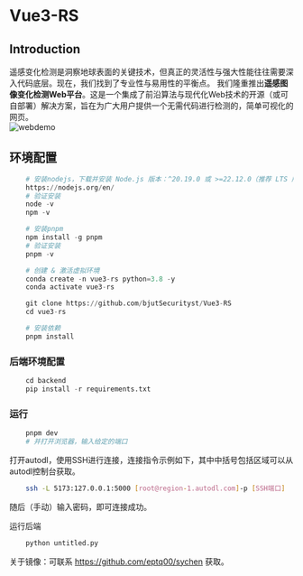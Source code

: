 # Vue3-RS

## Introduction

遥感变化检测是洞察地球表面的关键技术，但真正的灵活性与强大性能往往需要深入代码底层。现在，我们找到了专业性与易用性的平衡点。
我们隆重推出​​**遥感图像变化检测Web平台**​​。这是一个集成了前沿算法与现代化Web技术的开源（或​​可自部署​​）解决方案，旨在为​广大用户提供一个无需代码进行检测的，简单可视化的网页。
<br>
![webdemo](./demo/webdemo.png)

## 环境配置
```python
    # 安装nodejs，下载并安装 Node.js 版本：^20.19.0 或 >=22.12.0（推荐 LTS 版本）
    https://nodejs.org/en/
    # 验证安装
    node -v
    npm -v

    # 安装pnpm
    npm install -g pnpm
    # 验证安装
    pnpm -v
```

```python
    # 创建 & 激活虚拟环境
    conda create -n vue3-rs python=3.8 -y
    conda activate vue3-rs

    git clone https://github.com/bjutSecurityst/Vue3-RS
    cd vue3-rs

    # 安装依赖
    pnpm install 
```
### 后端环境配置
```python
    cd backend
    pip install -r requirements.txt
```

### 运行

```sh
    pnpm dev
    # 并打开浏览器，输入给定的端口
```

打开autodl，使用SSH进行连接，连接指令示例如下，其中中括号包括区域可以从autodl控制台获取。
```sh
    ssh -L 5173:127.0.0.1:5000 [root@region-1.autodl.com]-p [SSH端口]
```
随后（手动）输入密码，即可连接成功。

运行后端
```sh
    python untitled.py
```

关于镜像：可联系 https://github.com/eptq00/sychen 获取。

